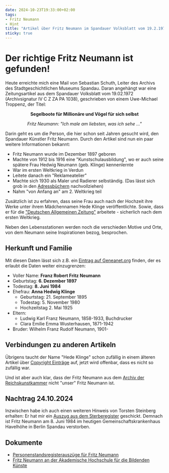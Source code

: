 ```yaml
---
date: 2024-10-23T19:33:00+02:00
tags:
- Fritz Neumann
- Hint
title: "Artikel über Fritz Neumann im Spandauer Volksblatt vom 19.2.1972"
sticky: true
---
```


# Der richtige Fritz Neumann ist gefunden!

Heute erreichte mich eine Mail von Sebastian Schuth, Leiter des Archivs des Stadtgeschichtlichen Museums Spandau. Daran angehängt war eine Zeitungsartikel aus dem Spandauer Volksblatt vom 19.02.1972 (Archivsignatur IV C Z ZA PA 1038), geschrieben von einem Uwe-Michael Troppenz, der Titel:

<p style="text-align: center; font-weight: bold;">
  Segelboote für Millionäre und Vögel für sich selbst
</p>
<p style="text-align: center; font-style: italic;">
  Fritz Neumann: "Ich male am liebsten, was ich sehe ..."
</p>

Darin geht es um die Person, die hier schon seit Jahren gesucht wird, den Spandauer Künstler Fritz Neumann. Durch den Artikel sind nun ein paar weitere Informationen bekannt:
* Fritz Neumann wurde im Dezember 1897 geboren
* Machte von 1912 bis 1916 eine "Kunstschulausbildung", wo er auch seine spätere Frau Hedwig Neumann (geb. Klinge) kennenlernte
* War im ersten Weltkrieg in Verdun
* Leitete danach ein "Reklameatelier"
* Machte sich 1930 als Maler und Radierer selbständig. (Das lässt sich grob in den [Adressbüchern](/post/fritz-neumann-address-book-berlin/) nachvollziehen)
* Nahm "von Anfang an" am 2. Weltkrieg teil

Zusätzlich ist zu erfahren, dass seine Frau auch nach der Hochzeit ihre Werke unter ihrem Mädchennamen Hede Klinge veröffentlichte. Sowie, dass er für die ["Deutschen Allgemeinen Zeitung"](https://de.wikipedia.org/wiki/Deutsche_Allgemeine_Zeitung_(1919%E2%80%931945)) arbeitete - sicherlich nach dem ersten Weltkrieg.

Neben den Lebensstationen werden noch die verschieden Motive und Orte, von dem Neumann seine Inspirationen bezog, besprochen.

## Herkunft und Familie

Mit diesen Daten lässt sich z.B. ein [Eintrag auf Geneanet.org](https://gw.geneanet.org/mhayda?n=neumann&oc=&p=franz+robert+fritz) finden, der es erlaubt die Daten weiter einzugrenzen:

* Voller Name: **Franz Robert Fritz Neumann**
* Geburtstag: **6. Dezember 1897**
* Todestag: **8. Juni 1984**
* Ehefrau: **Anna Hedwig Klinge**
  * Geburtstag: 21. September 1895
  * Todestag: 5. November 1980
  * Hochzeitstag 2. Mai 1925
* Eltern:
  * Ludwig Karl Franz Neumann, 1858-1933, Buchdrucker
  * Clara Emilie Emma Wusterhausen, 1871-1942
* Bruder:  Wilhelm Franz Rudolf Neumann, 1901-

## Verbindungen zu anderen Artikeln

Übrigens taucht der Name "Hede Klinge" schon zufällig in einem älteren Artikel über [Copyright Einträge](/post/fritz-neumann-copyright-records/) auf, jetzt wird offenbar, dass es nicht so zufällig war.

Und ist aber auch klar, dass der Fritz Neumann aus dem [Archiv der Reichskunstkammer](https://ric-unknownartist.projektemacher.org/post/fritz-neumann-reichskunstkammer/) nicht "unser" Fritz Neumann ist.

## Nachtrag 24.10.2024

Inzwischen habe ich auch einen weiteren Hinweis von Torsten Steinberg erhalten: Er hat mir ein [Auszug aus dem Sterberegister]((/post/fritz-neumann-civil-registry)) geschickt. Demnach ist Fritz Neumann am 8. Juni 1984 im heutigen Gemeinschaftskrankenhaus Havelhöhe in Berlin Spandau verstorben.

## Dokumente

* [Personenstandsregisterauszüge für Fritz Neumann](/de/post/fritz-neumann-civil-register)
* [Fritz Neumann an der Akademische Hochschule für die Bildenden Künste](/de/post/fritz-neumann-academic-college-of-fine-arts/)
